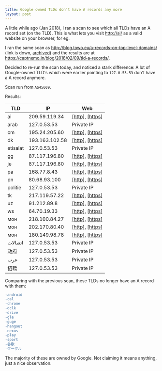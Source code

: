 ```yaml
---
title: Google owned TLDs don't have A records any more
layout: post
---
```


A little while ago (Jan 2018), I ran a scan to see which all TLDs have an A record set (on the TLD). This is what lets you visit <http://ai/> as a valid website on your browser, for eg.

I ran the same scan as http://blog.towo.eu/a-records-on-top-level-domains/ (link is down, [archived](https://web.archive.org/web/*/http://blog.towo.eu/a-records-on-top-level-domains/)) and the results are at <https://captnemo.in/blog/2018/02/09/tld-a-records/>.

Decided to re-run the scan today, and noticed a stark difference: A lot of Google-owned TLD's which were earlier pointing to `127.0.53.53` don't have a A record anymore.

Scan run from `AS45609`.

Results:

|TLD|IP|Web|
|---|---|---|
|ai|209.59.119.34|[[http]](http://ai), [[https]](https://ai)|
|arab|127.0.53.53|Private IP|
|cm|195.24.205.60|[[http]](http://cm), [[https]](https://cm)|
|dk|193.163.102.58|[[http]](http://dk), [[https]](https://dk)|
|etisalat|127.0.53.53|Private IP|
|gg|87.117.196.80|[[http]](http://gg), [[https]](https://gg)|
|je|87.117.196.80|[[http]](http://je), [[https]](https://je)|
|pa|168.77.8.43|[[http]](http://pa), [[https]](https://pa)|
|pn|80.68.93.100|[[http]](http://pn), [[https]](https://pn)|
|politie|127.0.53.53|Private IP|
|tk|217.119.57.22|[[http]](http://tk), [[https]](https://tk)|
|uz|91.212.89.8|[[http]](http://uz), [[https]](https://uz)|
|ws|64.70.19.33|[[http]](http://ws), [[https]](https://ws)|
|мон|218.100.84.27|[[http]](http://мон), [[https]](https://мон)|
|мон|202.170.80.40|[[http]](http://мон), [[https]](https://мон)|
|мон|180.149.98.78|[[http]](http://мон), [[https]](https://мон)|
|اتصالات|127.0.53.53|Private IP|
|政府|127.0.53.53|Private IP|
|عرب|127.0.53.53|Private IP|
|招聘|127.0.53.53|Private IP|

Comparing with the previous scan, these TLDs no longer have an A record with them:

```diff
-android
-cal
-chrome
-dclk
-drive
-gle
-guge
-hangout
-nexus
-play
-sport
-谷歌
-グーグル
```

The majority of these are owned by Google. Not claiming it means anything, just a nice observation.